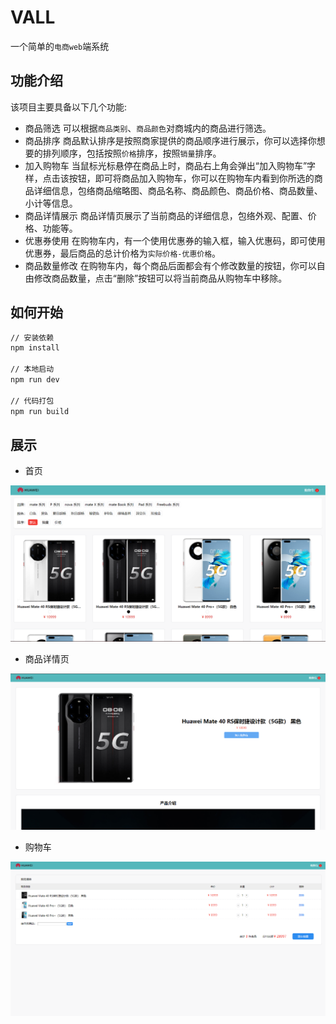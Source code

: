 # VALL

一个简单的`电商web`端系统

## 功能介绍

该项目主要具备以下几个功能:

- 商品筛选
  可以根据`商品类别`、`商品颜色`对商城内的商品进行筛选。
- 商品排序
  商品默认排序是按照商家提供的商品顺序进行展示，你可以选择你想要的排列顺序，包括按照`价格`排序，按照`销量`排序。
- 加入购物车
  当鼠标光标悬停在商品上时，商品右上角会弹出“加入购物车”字样，点击该按钮，即可将商品加入购物车，你可以在购物车内看到你所选的商品详细信息，包络商品缩略图、商品名称、商品颜色、商品价格、商品数量、小计等信息。
- 商品详情展示
  商品详情页展示了当前商品的详细信息，包络外观、配置、价格、功能等。
- 优惠券使用
  在购物车内，有一个使用优惠券的输入框，输入优惠码，即可使用优惠券，最后商品的总计价格为`实际价格-优惠价格`。
- 商品数量修改
  在购物车内，每个商品后面都会有个修改数量的按钮，你可以自由修改商品数量，点击“删除”按钮可以将当前商品从购物车中移除。

## 如何开始

```bash
// 安装依赖
npm install

// 本地启动
npm run dev

// 代码打包
npm run build

```
## 展示

- 首页
<img width=900 src='./public/home.png'>

- 商品详情页
<img width=900 src='./public/product.png'>

- 购物车
<img width=900 src='./public/cart.png'>
